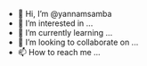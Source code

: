 - 👋 Hi, I’m @yannamsamba
- 👀 I’m interested in ...
- 🌱 I’m currently learning ...
- 💞️ I’m looking to collaborate on ...
- 📫 How to reach me ...

<!---
yannamsamba/yannamsamba is a ✨ special ✨ repository because its `README.md` (this file) appears on your GitHub profile.
You can click the Preview link to take a look at your changes.
--->
